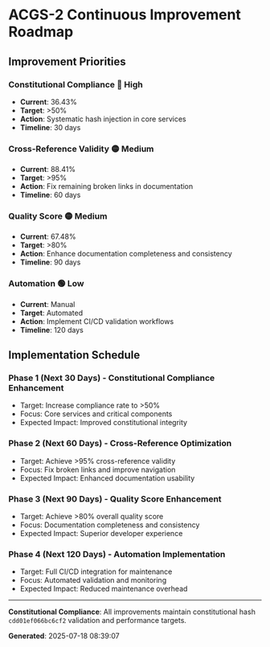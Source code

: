 # ACGS-2 Continuous Improvement Roadmap
<!-- Constitutional Hash: cdd01ef066bc6cf2 -->

## Improvement Priorities

### Constitutional Compliance 🔴 High
- **Current**: 36.43%
- **Target**: >50%
- **Action**: Systematic hash injection in core services
- **Timeline**: 30 days

### Cross-Reference Validity 🟡 Medium
- **Current**: 88.41%
- **Target**: >95%
- **Action**: Fix remaining broken links in documentation
- **Timeline**: 60 days

### Quality Score 🟡 Medium
- **Current**: 67.48%
- **Target**: >80%
- **Action**: Enhance documentation completeness and consistency
- **Timeline**: 90 days

### Automation 🟢 Low
- **Current**: Manual
- **Target**: Automated
- **Action**: Implement CI/CD validation workflows
- **Timeline**: 120 days


## Implementation Schedule

### Phase 1 (Next 30 Days) - Constitutional Compliance Enhancement
- Target: Increase compliance rate to >50%
- Focus: Core services and critical components
- Expected Impact: Improved constitutional integrity

### Phase 2 (Next 60 Days) - Cross-Reference Optimization  
- Target: Achieve >95% cross-reference validity
- Focus: Fix broken links and improve navigation
- Expected Impact: Enhanced documentation usability

### Phase 3 (Next 90 Days) - Quality Score Enhancement
- Target: Achieve >80% overall quality score
- Focus: Documentation completeness and consistency
- Expected Impact: Superior developer experience

### Phase 4 (Next 120 Days) - Automation Implementation
- Target: Full CI/CD integration for maintenance
- Focus: Automated validation and monitoring
- Expected Impact: Reduced maintenance overhead

---

**Constitutional Compliance**: All improvements maintain constitutional hash `cdd01ef066bc6cf2` validation and performance targets.

**Generated**: 2025-07-18 08:39:07

